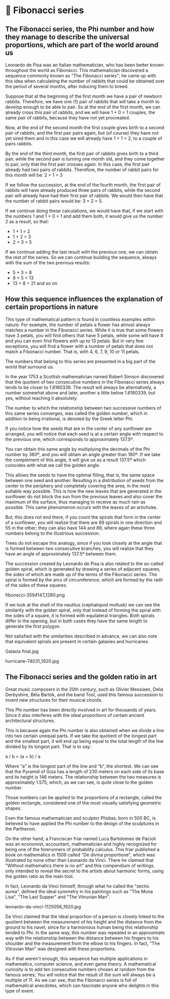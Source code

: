 # 🥇 Fibonacci series

## The Fibonacci series, the Phi number and how they manage to describe the universal proportions, which are part of the world around us

Leonardo de Pisa was an Italian mathematician, who has been better known
throughout the world as Fibonacci. This mathematician discovered a sequence
commonly known as "The Fibonacci series"; he came up with this idea when
calculating the number of rabbits that could be obtained over the period of
several months, after inducing them to breed.

Suppose that at the beginning of the first month we have a pair of newborn
rabbits. Therefore, we have one (1) pair of rabbits that will take a month to
develop enough to be able to pair. So at the end of the first month, we can
already cross this pair of rabbits, and we will have 1 + 0 = 1 couples, the same
pair of rabbits, because they have not yet procreated.

Now, at the end of the second month the first couple gives birth to a second
pair of rabbits, and the first pair pairs again, but (of course) they have not
yet sired them and in this case we will already have 1 + 1 = 2, to a couple of
pairs rabbits.

By the end of the third month, the first pair of rabbits gives birth to a third
pair, while the second pair is turning one month old, and they come together to
pair, only that the first pair crosses again. In this case, the first pair
already had two pairs of rabbits. Therefore, the number of rabbit pairs for this
month will be: 2 + 1 = 3

If we follow the succession, at the end of the fourth month, the first pair of
rabbits will have already produced three pairs of rabbits, while the second pair
will already have had their first pair of rabbits. We would then have that the
number of rabbit pairs would be: 3 + 2 = 5.

If we continue doing these calculations, we would have that, if we start with
the numbers 1 and 1 + 0 = 1 and add them both, it would give us the number 2 as
a result, so that:

- 1 + 1 = 2
- 1 + 2 = 3
- 2 + 3 = 5

If we continue adding the last result with the previous one, we can obtain the
rest of the series. So we can continue building the sequence, always with the
sum of the two previous results:

- 5 + 3 = 8
- 8 + 5 = 13
- 13 + 8 = 21 and so on

## How this sequence influences the explanation of certain proportions in nature

This type of mathematical pattern is found in countless examples within nature.
For example, the number of petals a flower has almost always matches a number in
the Fibonacci series. While it is true that some flowers have 3 petals, you will
find others that have 5 petals, while some will have 8 and you can even find
flowers with up to 13 petals. But in very few exceptions, you will find a flower
with a number of petals that does not match a Fibonacci number. That is, with 4,
6, 7, 9, 10 or 11 petals.

The numbers that belong to this series are presented in a big part of the world
that surround us.

In the year 1753 a Scottish mathematician named Robert Simson discovered that
the quotient of two consecutive numbers in the Fibonacci series always tends to
be closer to 1.6180339. The result will always be alternatively, a number
somewhat above and later, another a little below 1.6180339, but yes, without
reaching it absolutely.

The number to which the relationship between two successive numbers of this same
series converges, was called the golden number, which in addition to being
irrational, is denoted by the Greek letter Phi.

If you notice how the seeds that are in the center of any sunflower are
arranged, you will notice that each seed is at a certain angle with respect to
the previous one, which corresponds to approximately 137.5º.

You can obtain this same angle by multiplying the decimals of the Phi number by
360º, and you will obtain an angle greater than 180º. If we take the complement
of this angle, it will give us as a result 137.5º which coincides with what we
call the golden angle.

This allows the seeds to have the optimal filling, that is, the same space
between one seed and another. Resulting in a distribution of seeds from the
center to the periphery and completely covering the area, in the most suitable
way possible. This is how the new leaves that are generated in the sunflower do
not block the sun from the previous leaves and also cover the maximum of the
surface, thus managing to receive as much rain as possible. This same phenomenon
occurs with the leaves of an artichoke.

But, this does not end there, if you count the spirals that form in the center
of a sunflower, you will realize that there are 89 spirals in one direction and
55 in the other; they can also have 144 and 89, where again these three numbers
belong to the illustrious succession.

Trees do not escape this analogy, since if you look closely at the angle that is
formed between two consecutive branches, you will realize that they have an
angle of approximately 137.5º between them.

The succession created by Leonardo de Pisa is also related to the so-called
golden spiral, which is generated by drawing a series of adjacent squares, the
sides of which are made up of the terms of the Fibonacci series. The spiral is
formed by the arcs of circumference, which are formed by the radii of the sides
of these squares.

fibonacci-3594147_1280.png

If we look at the shell of the nautilus (cephalopod mollusk) we can see the
similarity with the golden spiral, only that instead of forming the spiral with
the sides of a square, it is formed with equilateral triangles. Both spirals
differ in the opening, but in both cases they have the same length to generate
the first polygon.

Not satisfied with the similarities described in advance, we can also note that
equivalent spirals are present in certain galaxies and hurricanes.

Galaxia final.jpg

hurricane-74031_1920.jpg

## The Fibonacci series and the golden ratio in art

Great music composers in the 20th century, such as Olivier Messiaen, Delia
Derbyshire, Béla Bartók, and the band Tool, used this famous succession to
invent new structures for their musical chords.

This Phi number has been directly involved in art for thousands of years. Since
it also interferes with the ideal proportions of certain ancient architectural
structures.

This is because again the Phi number is also obtained when we divide a line into
two certain unequal parts. If we take the quotient of the longest part and the
smallest part, it will end up being equal to the total length of the line
divided by its longest part. That is to say:

a / b = (a + b) / a

Where “a” is the longest part of the line and “b”, the shortest. We can see that
the Pyramid of Giza has a length of 230 meters on each side of its base and its
height is 146 meters. The relationship between the two measures is approximately
1.575, which, as we can see, is quite close to the golden number.

Those numbers can be applied to the proportions of a rectangle, called the
golden rectangle, considered one of the most visually satisfying geometric
shapes.

Even the famous mathematician and sculptor Phidias, born in 500 BC, is believed
to have applied the Phi number to the design of the sculptures in the Parthenon.

On the other hand, a Franciscan friar named Luca Bartolomeo de Pacioli was an
economist, accountant, mathematician and highly recognized for being one of the
forerunners of probability calculus. This friar published a book on mathematics
in 1509 called "De divina proportione", which was illustrated by none other than
Leonardo da Vinci. There he claimed that "Without mathematics there is no art"
and this compendium of writings, only intended to reveal the secret to the
artists about harmonic forms, using the golden ratio as the main tool.

In fact, Leonardo da Vinci himself, through what he called the "sectio aurea",
defined the ideal symmetry in his paintings such as "The Mona Lisa", "The Last
Supper" and "The Vitruvian Man".

leonardo-da-vinci-1125056_1920.jpg

Da Vinci claimed that the ideal proportion of a person is closely linked to the
quotient between the measurement of his height and the distance from the ground
to his navel, since for a harmonious human being this relationship tended to
Phi. In the same way, this number was repeated in an approximate way with the
relationship between the distance between his fingers to his shoulder and the
measurement from the elbow to his fingers. In fact, "The Vitruvian Man" was
designed with these proportions.

As if that weren't enough, this sequence has multiple applications in
mathematics, computer science, and even game theory. A mathematical curiosity is
to add ten consecutive numbers chosen at random from the famous series; You will
notice that the result of the sum will always be a multiple of 11. As we can
see, that the Fibonacci series is full of mathematical anecdotes, which can
fascinate anyone who delights in this type of event.
